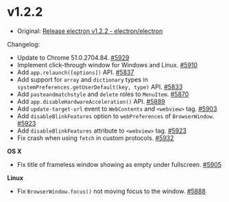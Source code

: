 # v1.2.2

* Original: [Release electron v1.2.2 - electron/electron](https://github.com/electron/electron/releases/tag/v1.2.2)

Changelog:

* Update to Chrome 51.0.2704.84. [#5929](https://github.com/electron/electron/pull/5929)
* Implement click-through window for Windows and Linux. [#5910](https://github.com/electron/electron/pull/5910)
* Add `app.relaunch([options])` API. [#5837](https://github.com/electron/electron/pull/5837)
* Add support for `array` and `dictionary` types in `systemPreferences.getUserDefault(key, type)` API. [#5833](https://github.com/electron/electron/pull/5833)
* Add `pasteandmatchstyle` and `delete` roles to `MenuItem`. [#5870](https://github.com/electron/electron/pull/5870)
* Add `app.disableHardwareAcceleration()` API. [#5889](https://github.com/electron/electron/pull/5889)
* Add `update-target-url` event to `WebContents` and `<webview>` tag. [#5903](https://github.com/electron/electron/pull/5903)
* Add `disableBlinkFeatures` option to `webPreferences` of `BrowserWindow`. [#5923](https://github.com/electron/electron/pull/5923)
* Add `disableBlinkFeatures` attribute to `<webview>` tag. [#5923](https://github.com/electron/electron/pull/5923)
* Fix crash when using `fetch` in custom protocols. [#5932](https://github.com/electron/electron/pull/5932)

**OS X**

* Fix title of frameless window showing as empty under fullscreen. [#5905](https://github.com/electron/electron/pull/5905)

**Linux**

* Fix `BrowserWindow.focus()` not moving focus to the window. [#5888](https://github.com/electron/electron/pull/5888)
